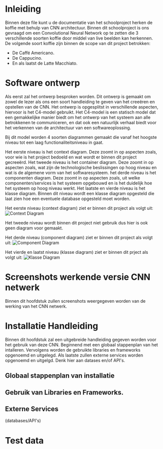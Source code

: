 # Inleiding
Binnen deze file kunt u de documentatie van het schoolproject herken de koffie met behulp van CNN architectuur.
Binnen dit schoolproject is ons gevraagd om een Convolutional Neural Network op te zetten die 3 verschillende soorten koffie door middel van live beelden kan herkennen.
De volgende soort koffie zijn binnen de scope van dit project betrokken:
- De Caffé Americano.
- De Cappucino.
- En als laatst de Latte Macchiato.


# Software ontwerp
Als eerst zal het ontwerp besproken worden. Dit ontwerp is gemaakt om zowel de lezer als ons een soort handleiding te geven van het creeëren en opstellen van de CNN.
Het ontwerp is opgesplitst in verschillende aspecten, hiervoor is het C4-model gebruikt. Het C4-model is een statisch model dat een gemakkelijke manier biedt om het ontwerp
van het systeem aan alle betrokkenen te communiceren, en dat ook een natuurlijk verhaal biedt voor het verkennen van de architectuur van een softwareoplossing.

Bij dit model worden 4 soorten diagrammen gemaakt die vanaf het hoogste niveau tot een laag functionaliteitsniveau in gaat.

Het eerste niveau is het context diagram. Deze zoomt in op aspecten zoals, voor wie is het project bedoeld en wat wordt er binnen dit project gecreeërd.
Het tweede niveau is het container diagram. Deze zoomt in op aspecten zoals, wat zijn de technologische beslissingen op hoog niveau en wat is de algemene vorm van het softwaresysteem.
het derde niveau is het componenten diagram. Deze zoomt in op aspecten zoals, uit welke componenten/services is het systeem opgebouwd en is het duidelijk hoe het systeem op hoog niveau werkt.
Het laatste en vierde niveau is het klasse diagram. Binnen dit niveau wordt een klasse diagram opgesteld die laat zien hoe een eventuele database opgesteld moet worden.

Het eerste niveau (context diagram) ziet er binnen dit project als volgt uit:
![Context Diagram](https://user-images.githubusercontent.com/57488444/94007202-66886c00-fda1-11ea-8163-6436d1209ac9.png)

Het tweede niveau wordt binnen dit project niet gebruik dus hier is ook geen diagram voor gemaakt.

Het derde niveau (component diagram) ziet er binnen dit project als volgt uit:
![Component Diagram](https://user-images.githubusercontent.com/57488444/94007500-d7c81f00-fda1-11ea-881d-0f554bcf3c57.png)

Het vierde en laatst niveau (klasse diagram) ziet er binnen dit prject als volgt uit:
![Klasse Diagram](https://user-images.githubusercontent.com/57488444/94007846-5624c100-fda2-11ea-83c5-4d45f9765644.png)

# Screenshots werkende versie CNN netwerk
Binnen dit hoofdstuk zullen screenshots weergegeven worden van de werking van het CNN netwerk.

# Installatie Handleiding
Binnen dit hoofdstuk zal een uitgebreide handleiding gegeven worden voor het gebruik van deze CNN.
Beginnend met een globaal stappenplan van het intalleren.
Vervolgens worden de gebruikte libraries en frameworks opgenoemd en uitgelegd.
Als laatste zullen externe services worden opgenoemd en uitgelgd. Denk hier aan datases en/of API's.

## Globaal stappenplan van installatie


## Gebruik van Libraries en Frameworks.

## Externe Services
(databases/API's)

# Test data
